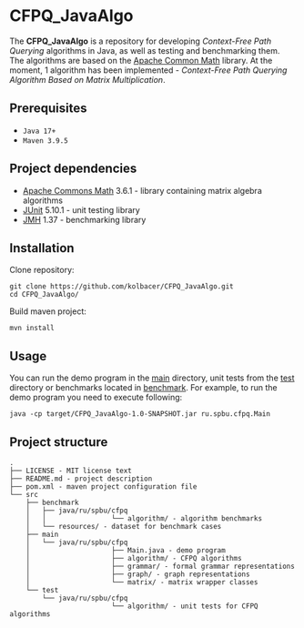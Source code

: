 # CFPQ_JavaAlgo
The **CFPQ_JavaAlgo** is a repository for developing *Context-Free Path Querying* algorithms in Java, as well as testing and benchmarking them. The algorithms are based on the [Apache Common Math](https://commons.apache.org/proper/commons-math/index.html) library. At the moment, 1 algorithm has been implemented - *Context-Free Path Querying Algorithm Based on Matrix Multiplication*.

## Prerequisites
- `Java 17+`
- `Maven 3.9.5`

## Project dependencies
- [Apache Commons Math](https://commons.apache.org/proper/commons-math/index.html) 3.6.1 - library containing matrix algebra algorithms
- [JUnit](https://junit.org/junit5/) 5.10.1 - unit testing library
- [JMH](https://github.com/openjdk/jmh) 1.37 - benchmarking library

## Installation
Clone repository:

```shell
git clone https://github.com/kolbacer/CFPQ_JavaAlgo.git
cd CFPQ_JavaAlgo/
```

Build maven project:

```shell
mvn install
```

## Usage
You can run the demo program in the [main](./src/main/) directory, unit tests from the [test](./src/test/) directory or benchmarks located in [benchmark](./src/benchmark/). For example, to run the demo program you need to execute following:
```shell
java -cp target/CFPQ_JavaAlgo-1.0-SNAPSHOT.jar ru.spbu.cfpq.Main
```

## Project structure
```
.
├── LICENSE - MIT license text
├── README.md - project description
├── pom.xml - maven project configuration file
└── src
    ├── benchmark
    │   ├── java/ru/spbu/cfpq
    │   │                └── algorithm/ - algorithm benchmarks
    │   └── resources/ - dataset for benchmark cases
    ├── main
    │   └── java/ru/spbu/cfpq
    │                    ├── Main.java - demo program
    │                    ├── algorithm/ - CFPQ algorithms
    │                    ├── grammar/ - formal grammar representations
    │                    ├── graph/ - graph representations
    │                    └── matrix/ - matrix wrapper classes
    └── test
        └── java/ru/spbu/cfpq
                         └── algorithm/ - unit tests for CFPQ algorithms
```